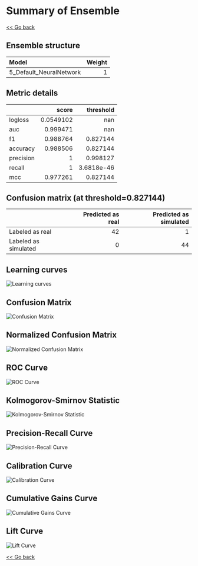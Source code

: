 # Summary of Ensemble

[<< Go back](../README.md)


## Ensemble structure
| Model                   |   Weight |
|:------------------------|---------:|
| 5_Default_NeuralNetwork |        1 |

## Metric details
|           |     score |    threshold |
|:----------|----------:|-------------:|
| logloss   | 0.0549102 | nan          |
| auc       | 0.999471  | nan          |
| f1        | 0.988764  |   0.827144   |
| accuracy  | 0.988506  |   0.827144   |
| precision | 1         |   0.998127   |
| recall    | 1         |   3.6818e-46 |
| mcc       | 0.977261  |   0.827144   |


## Confusion matrix (at threshold=0.827144)
|                      |   Predicted as real |   Predicted as simulated |
|:---------------------|--------------------:|-------------------------:|
| Labeled as real      |                  42 |                        1 |
| Labeled as simulated |                   0 |                       44 |

## Learning curves
![Learning curves](learning_curves.png)
## Confusion Matrix

![Confusion Matrix](confusion_matrix.png)


## Normalized Confusion Matrix

![Normalized Confusion Matrix](confusion_matrix_normalized.png)


## ROC Curve

![ROC Curve](roc_curve.png)


## Kolmogorov-Smirnov Statistic

![Kolmogorov-Smirnov Statistic](ks_statistic.png)


## Precision-Recall Curve

![Precision-Recall Curve](precision_recall_curve.png)


## Calibration Curve

![Calibration Curve](calibration_curve_curve.png)


## Cumulative Gains Curve

![Cumulative Gains Curve](cumulative_gains_curve.png)


## Lift Curve

![Lift Curve](lift_curve.png)



[<< Go back](../README.md)
